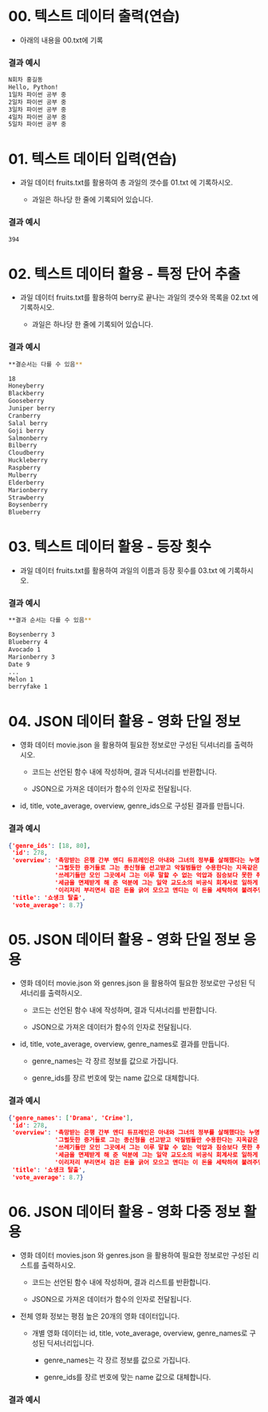 # 00. 텍스트 데이터 출력(연습)

- 아래의 내용을 00.txt에 기록

### 결과 예시

```bash
N회차 홍길동
Hello, Python!
1일차 파이썬 공부 중
2일차 파이썬 공부 중
3일차 파이썬 공부 중
4일차 파이썬 공부 중
5일차 파이썬 공부 중
```



# 01. 텍스트 데이터 입력(연습)

- 과일 데이터 fruits.txt를 활용하여 총 과일의 갯수를 01.txt 에 기록하시오.
  
  - 과일은 하나당 한 줄에 기록되어 있습니다.

### 결과 예시

```bash
394
```



# 02. 텍스트 데이터 활용 - 특정 단어 추출

- 과일 데이터 fruits.txt를 활용하여 berry로 끝나는 과일의 갯수와 목록을 02.txt 에 기록하시오.
  
  - 과일은 하나당 한 줄에 기록되어 있습니다.

### 결과 예시

```bash
**결순서는 다를 수 있음**

18
Honeyberry
Blackberry
Gooseberry
Juniper berry
Cranberry
Salal berry
Goji berry
Salmonberry
Bilberry
Cloudberry
Huckleberry
Raspberry
Mulberry
Elderberry
Marionberry
Strawberry
Boysenberry
Blueberry
```



# 03. 텍스트 데이터 활용 - 등장 횟수

- 과일 데이터 fruits.txt를 활용하여 과일의 이름과 등장 횟수를 03.txt 에 기록하시오.

### 결과 예시

```bash
**결과 순서는 다를 수 있음**

Boysenberry 3
Blueberry 4
Avocado 1
Marionberry 3
Date 9
...
Melon 1
berryfake 1
```



# 04. JSON 데이터 활용 - 영화 단일 정보

- 영화 데이터 movie.json 을 활용하여 필요한 정보로만 구성된 딕셔너리를 출력하시오.
  
  - 코드는 선언된 함수 내에 작성하며, 결과 딕셔너리를 반환합니다.
  
  - JSON으로 가져온 데이터가 함수의 인자로 전달됩니다.

- id, title, vote_average, overview, genre_ids으로 구성된 결과를 만듭니다.

### 결과 예시

```json
{'genre_ids': [18, 80],
 'id': 278,
 'overview': '촉망받는 은행 간부 앤디 듀프레인은 아내와 그녀의 정부를 살해했다는 누명을 쓴다. 주변의 증언과 살해 현장의 '
             '그럴듯한 증거들로 그는 종신형을 선고받고 악질범들만 수용한다는 지옥같은 교도소 쇼생크로 향한다. 인간 말종 '
             '쓰레기들만 모인 그곳에서 그는 이루 말할 수 없는 억압과 짐승보다 못한 취급을 당한다. 그러던 어느 날, 간수의 '
             '세금을 면제받게 해 준 덕분에 그는 일약 교도소의 비공식 회계사로 일하게 된다. 그 와중에 교도소 소장은 죄수들을 '
             '이리저리 부리면서 검은 돈을 긁어 모으고 앤디는 이 돈을 세탁하여 불려주면서 그의 돈을 관리하는데...',
 'title': '쇼생크 탈출',
 'vote_average': 8.7}
```



# 05. JSON 데이터 활용 - 영화 단일 정보 응용

- 영화 데이터 movie.json 와 genres.json 을 활용하여 필요한 정보로만 구성된 딕셔너리를 출력하시오.
  
  - 코드는 선언된 함수 내에 작성하며, 결과 딕셔너리를 반환합니다.
  
  - JSON으로 가져온 데이터가 함수의 인자로 전달됩니다.

- id, title, vote_average, overview, genre_names로 결과를 만듭니다.
  
  - genre_names는 각 장르 정보를 값으로 가집니다.
  
  - genre_ids를 장르 번호에 맞는 name 값으로 대체합니다.

### 결과 예시

```json
{'genre_names': ['Drama', 'Crime'],
 'id': 278,
 'overview': '촉망받는 은행 간부 앤디 듀프레인은 아내와 그녀의 정부를 살해했다는 누명을 쓴다. 주변의 증언과 살해 현장의 '
             '그럴듯한 증거들로 그는 종신형을 선고받고 악질범들만 수용한다는 지옥같은 교도소 쇼생크로 향한다. 인간 말종 '
             '쓰레기들만 모인 그곳에서 그는 이루 말할 수 없는 억압과 짐승보다 못한 취급을 당한다. 그러던 어느 날, 간수의 '
             '세금을 면제받게 해 준 덕분에 그는 일약 교도소의 비공식 회계사로 일하게 된다. 그 와중에 교도소 소장은 죄수들을 '
             '이리저리 부리면서 검은 돈을 긁어 모으고 앤디는 이 돈을 세탁하여 불려주면서 그의 돈을 관리하는데...',
 'title': '쇼생크 탈출',
 'vote_average': 8.7}
```



# 06. JSON 데이터 활용 - 영화 다중 정보 활용

- 영화 데이터 movies.json 와 genres.json 을 활용하여 필요한 정보로만 구성된 리스트를 출력하시오.
  
  - 코드는 선언된 함수 내에 작성하며, 결과 리스트를 반환합니다.
  
  - JSON으로 가져온 데이터가 함수의 인자로 전달됩니다.

- 전체 영화 정보는 평점 높은 20개의 영화 데이터입니다.
  
  - 개별 영화 데이터는 id, title, vote_average, overview, genre_names로 구성된 딕셔너리입니다.
    
    - genre_names는 각 장르 정보를 값으로 가집니다.
    
    - genre_ids를 장르 번호에 맞는 name 값으로 대체합니다.

### 결과 예시

```json

```


